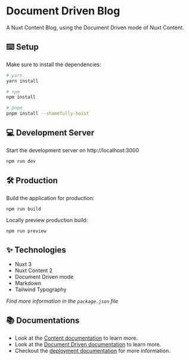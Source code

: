 # Document Driven Blog

A Nuxt Content Blog, using the Document Driven mode of Nuxt Content. 

## ⌨️ Setup

Make sure to install the dependencies:

```bash
# yarn
yarn install

# npm
npm install

# pnpm
pnpm install --shamefully-hoist
```

## 💻 Development Server

Start the development server on http://localhost:3000

```bash
npm run dev
```

## 🛠️ Production

Build the application for production:

```bash
npm run build
```

Locally preview production build:

```bash
npm run preview
```

## ✨ Technologies

- Nuxt 3
- Nuxt Content 2
- Document Driven mode
- Markdown
- Tailwind Typography

*Find more information in the `package.json` file*

## 📚 Documentations

- Look at the [Content documentation](https://content-v2.nuxtjs.org/) to learn more.
- Look at the [Document Driven documentation](https://content.nuxtjs.org/guide/writing/document-driven) to learn more.
- Checkout the [deployment documentation](https://v3.nuxtjs.org/docs/deployment) for more information.
